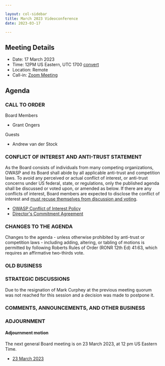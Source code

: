 ```yaml
---

layout: col-sidebar
title: March 2023 Videoconference
date: 2023-03-17

---
```


## Meeting Details

- Date: 17 March 2023
- Time: 12PM US Eastern, UTC 1700 [convert](https://www.timeanddate.com/worldclock/meetingdetails.html?year=2023&month=03&day=17&hour=17&min=0&sec=0&p1=398&p2=16&p3=110&p4=197&p5=217&p6=136&p7=179&p8=438)
- Location: Remote
- Call-in: [Zoom Meeting](https://us06web.zoom.us/j/89158414919?pwd=K1AvbkpTbDIra2pUV0swbnFISG0rQT09)

## Agenda

### CALL TO ORDER

Board Members
- Grant Ongers

Guests
- Andrew van der Stock

### CONFLICT OF INTEREST AND ANTI-TRUST STATEMENT

As the Board consists of individuals from many competing organizations, OWASP and its Board shall abide by all applicable anti-trust and competition laws. To avoid any perceived or actual conflict of interest, or anti-trust concerns under US federal, state, or regulations, only the published agenda shall be discussed or voted upon, or amended as below. If there are any conflicts of interest, Board members are expected to disclose the conflict of interest and [must recuse themselves from discussion and voting](https://policy.owasp.org/legal/bylaws#section-702-disclosure-required).

- [OWASP Conflict of Interest Policy](https://policy.owasp.org/operational/conflict-of-interest)
- [Director's Commitment Agreement](https://policy.owasp.org/legal/directors-committment-agreement)

### CHANGES TO THE AGENDA

Changes to the agenda - unless otherwise prohibited by anti-trust or competition laws - including adding, altering, or tabling of motions is permitted by following Roberts Rules of Order (RONR 12th Ed) 41:63, which requires an affirmative two-thirds vote.

### OLD BUSINESS

### STRATEGIC DISCUSSIONS

Due to the resignation of Mark Curphey at the previous meeting quorum was not reached for this session and a decision was made to postpone it.

### COMMENTS, ANNOUNCEMENTS, AND OTHER BUSINESS

### ADJOURNMENT

#### Adjournment motion

The next general Board meeting is on 23 March 2023, at 12 pm US Eastern Time.

- [23 March 2023](https://owasp.org/meetings/202303.html)
